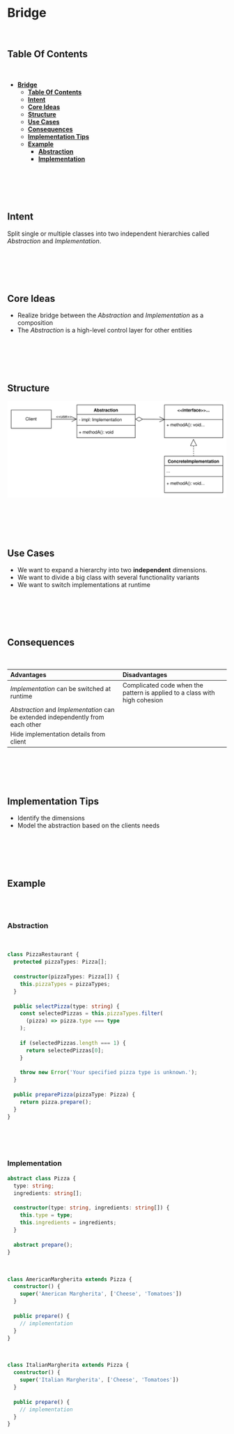 # **Bridge**
<br>

## **Table Of Contents**
<br>

- [**Bridge**](#bridge)
  - [**Table Of Contents**](#table-of-contents)
  - [**Intent**](#intent)
  - [**Core Ideas**](#core-ideas)
  - [**Structure**](#structure)
  - [**Use Cases**](#use-cases)
  - [**Consequences**](#consequences)
  - [**Implementation Tips**](#implementation-tips)
  - [**Example**](#example)
    - [**Abstraction**](#abstraction)
    - [**Implementation**](#implementation)

<br>
<br>
<br>
<br>

## **Intent**

Split single or multiple classes into two independent hierarchies called *Abstraction* and *Implementation*.

<br>
<br>
<br>
<br>

## **Core Ideas**

- Realize bridge between the *Abstraction* and *Implementation* as a composition
- The *Abstraction* is a high-level control layer for other entities

<br>
<br>
<br>
<br>

## **Structure**

![Bridge](./picture/bridge.drawio.svg)

<br>
<br>
<br>
<br>

## **Use Cases**

- We want to expand a hierarchy into two **independent** dimensions.
- We want to divide a big class with several functionality variants
- We want to switch implementations at runtime

<br>
<br>
<br>
<br>

## **Consequences**
<br>

|**Advantages**                             |**Disadvantages** |
|:------------------------------------------|:-----------------|
|*Implementation* can be switched at runtime |Complicated code when the pattern is applied to a class with high cohesion |
|*Abstraction* and *Implementation* can be extended independently from each other | |
|Hide implementation details from client | |

<br>
<br>
<br>
<br>

## **Implementation Tips**

- Identify the dimensions
- Model the abstraction based on the clients needs

<br>
<br>
<br>
<br>

## **Example**
<br>
<br>

### **Abstraction**
<br>

```typescript
class PizzaRestaurant {
  protected pizzaTypes: Pizza[];

  constructor(pizzaTypes: Pizza[]) {
    this.pizzaTypes = pizzaTypes;
  }

  public selectPizza(type: string) {
    const selectedPizzas = this.pizzaTypes.filter(
      (pizza) => pizza.type === type
    );

    if (selectedPizzas.length === 1) {
      return selectedPizzas[0];
    }

    throw new Error('Your specified pizza type is unknown.');
  }

  public preparePizza(pizzaType: Pizza) {
    return pizza.prepare();
  }
}
```

<br>
<br>
<br>

### **Implementation**

```typescript
abstract class Pizza {
  type: string;
  ingredients: string[];

  constructor(type: string, ingredients: string[]) {
    this.type = type;
    this.ingredients = ingredients;
  }

  abstract prepare();
}
```

<br>

```typescript
class AmericanMargherita extends Pizza {
  constructor() {
    super('American Margherita', ['Cheese', 'Tomatoes'])
  }

  public prepare() {
    // implementation
  }
}
```

<br>

```typescript
class ItalianMargherita extends Pizza {
  constructor() {
    super('Italian Margherita', ['Cheese', 'Tomatoes'])
  }

  public prepare() {
    // implementation
  }
}
```